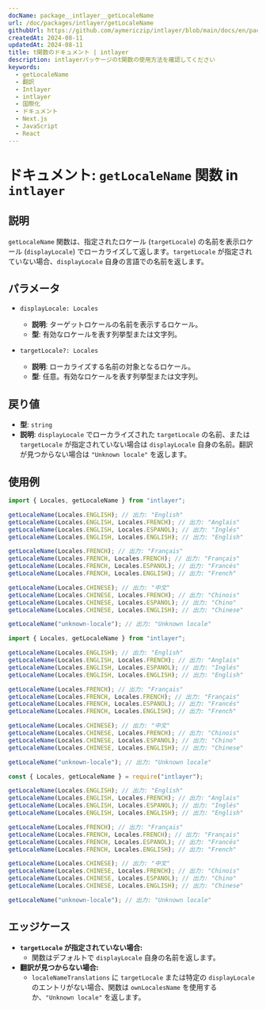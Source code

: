 ```yaml
---
docName: package__intlayer__getLocaleName
url: /doc/packages/intlayer/getLocaleName
githubUrl: https://github.com/aymericzip/intlayer/blob/main/docs/en/packages/intlayer/getLocaleName.md
createdAt: 2024-08-11
updatedAt: 2024-08-11
title: t関数のドキュメント | intlayer
description: intlayerパッケージのt関数の使用方法を確認してください
keywords:
  - getLocaleName
  - 翻訳
  - Intlayer
  - intlayer
  - 国際化
  - ドキュメント
  - Next.js
  - JavaScript
  - React
---
```


# ドキュメント: `getLocaleName` 関数 in `intlayer`

## 説明

`getLocaleName` 関数は、指定されたロケール (`targetLocale`) の名前を表示ロケール (`displayLocale`) でローカライズして返します。`targetLocale` が指定されていない場合、`displayLocale` 自身の言語での名前を返します。

## パラメータ

- `displayLocale: Locales`

  - **説明**: ターゲットロケールの名前を表示するロケール。
  - **型**: 有効なロケールを表す列挙型または文字列。

- `targetLocale?: Locales`
  - **説明**: ローカライズする名前の対象となるロケール。
  - **型**: 任意。有効なロケールを表す列挙型または文字列。

## 戻り値

- **型**: `string`
- **説明**: `displayLocale` でローカライズされた `targetLocale` の名前、または `targetLocale` が指定されていない場合は `displayLocale` 自身の名前。翻訳が見つからない場合は `"Unknown locale"` を返します。

## 使用例

```typescript codeFormat="typescript"
import { Locales, getLocaleName } from "intlayer";

getLocaleName(Locales.ENGLISH); // 出力: "English"
getLocaleName(Locales.ENGLISH, Locales.FRENCH); // 出力: "Anglais"
getLocaleName(Locales.ENGLISH, Locales.ESPANOL); // 出力: "Inglés"
getLocaleName(Locales.ENGLISH, Locales.ENGLISH); // 出力: "English"

getLocaleName(Locales.FRENCH); // 出力: "Français"
getLocaleName(Locales.FRENCH, Locales.FRENCH); // 出力: "Français"
getLocaleName(Locales.FRENCH, Locales.ESPANOL); // 出力: "Francés"
getLocaleName(Locales.FRENCH, Locales.ENGLISH); // 出力: "French"

getLocaleName(Locales.CHINESE); // 出力: "中文"
getLocaleName(Locales.CHINESE, Locales.FRENCH); // 出力: "Chinois"
getLocaleName(Locales.CHINESE, Locales.ESPANOL); // 出力: "Chino"
getLocaleName(Locales.CHINESE, Locales.ENGLISH); // 出力: "Chinese"

getLocaleName("unknown-locale"); // 出力: "Unknown locale"
```

```javascript codeFormat="esm"
import { Locales, getLocaleName } from "intlayer";

getLocaleName(Locales.ENGLISH); // 出力: "English"
getLocaleName(Locales.ENGLISH, Locales.FRENCH); // 出力: "Anglais"
getLocaleName(Locales.ENGLISH, Locales.ESPANOL); // 出力: "Inglés"
getLocaleName(Locales.ENGLISH, Locales.ENGLISH); // 出力: "English"

getLocaleName(Locales.FRENCH); // 出力: "Français"
getLocaleName(Locales.FRENCH, Locales.FRENCH); // 出力: "Français"
getLocaleName(Locales.FRENCH, Locales.ESPANOL); // 出力: "Francés"
getLocaleName(Locales.FRENCH, Locales.ENGLISH); // 出力: "French"

getLocaleName(Locales.CHINESE); // 出力: "中文"
getLocaleName(Locales.CHINESE, Locales.FRENCH); // 出力: "Chinois"
getLocaleName(Locales.CHINESE, Locales.ESPANOL); // 出力: "Chino"
getLocaleName(Locales.CHINESE, Locales.ENGLISH); // 出力: "Chinese"

getLocaleName("unknown-locale"); // 出力: "Unknown locale"
```

```javascript codeFormat="commonjs"
const { Locales, getLocaleName } = require("intlayer");

getLocaleName(Locales.ENGLISH); // 出力: "English"
getLocaleName(Locales.ENGLISH, Locales.FRENCH); // 出力: "Anglais"
getLocaleName(Locales.ENGLISH, Locales.ESPANOL); // 出力: "Inglés"
getLocaleName(Locales.ENGLISH, Locales.ENGLISH); // 出力: "English"

getLocaleName(Locales.FRENCH); // 出力: "Français"
getLocaleName(Locales.FRENCH, Locales.FRENCH); // 出力: "Français"
getLocaleName(Locales.FRENCH, Locales.ESPANOL); // 出力: "Francés"
getLocaleName(Locales.FRENCH, Locales.ENGLISH); // 出力: "French"

getLocaleName(Locales.CHINESE); // 出力: "中文"
getLocaleName(Locales.CHINESE, Locales.FRENCH); // 出力: "Chinois"
getLocaleName(Locales.CHINESE, Locales.ESPANOL); // 出力: "Chino"
getLocaleName(Locales.CHINESE, Locales.ENGLISH); // 出力: "Chinese"

getLocaleName("unknown-locale"); // 出力: "Unknown locale"
```

## エッジケース

- **`targetLocale` が指定されていない場合:**
  - 関数はデフォルトで `displayLocale` 自身の名前を返します。
- **翻訳が見つからない場合:**
  - `localeNameTranslations` に `targetLocale` または特定の `displayLocale` のエントリがない場合、関数は `ownLocalesName` を使用するか、`"Unknown locale"` を返します。
